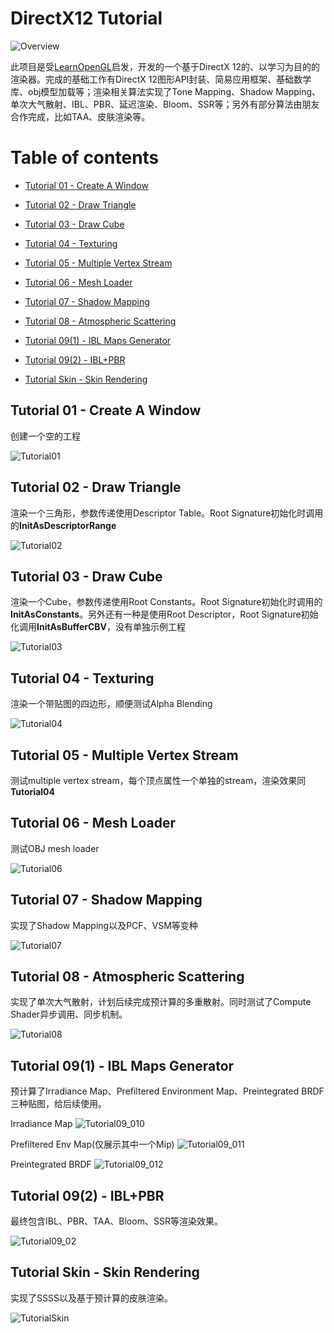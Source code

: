 # DirectX12 Tutorial

![Overview](./Tutorial09/Result/Final-Clean.png)



此项目是受[LearnOpenGL](https://learnopengl.com/)启发，开发的一个基于DirectX 12的、以学习为目的的渲染器。完成的基础工作有DirectX 12图形API封装、简易应用框架、基础数学库、obj模型加载等；渲染相关算法实现了Tone Mapping、Shadow Mapping、单次大气散射、IBL、PBR、延迟渲染、Bloom、SSR等；另外有部分算法由朋友合作完成，比如TAA、皮肤渲染等。



Table of contents
=================

* [Tutorial 01 - Create A Window](#tutorial-01---create-a-window)

* [Tutorial 02 - Draw Triangle](#tutorial-02---draw-triangle)
* [Tutorial 03 - Draw Cube](#tutorial-03---draw-cube)
* [Tutorial 04 - Texturing](#tutorial-04---texturing)
* [Tutorial 05 - Multiple Vertex Stream](#tutorial-05---multiple-vertex-stream)
* [Tutorial 06 - Mesh Loader](#tutorial-06---mesh-loader)
* [Tutorial 07 - Shadow Mapping](#tutorial-07---shadow-mapping)
* [Tutorial 08 - Atmospheric Scattering](#tutorial-08---atmospheric-scattering)
* [Tutorial 09(1) - IBL Maps Generator](#tutorial-091---ibl-maps-generator)
* [Tutorial 09(2) - IBL+PBR](#tutorial-092---iblpbr)
* [Tutorial Skin - Skin Rendering](#tutorial-skin---skin-rendering)



## Tutorial 01 - Create A Window

创建一个空的工程

![Tutorial01](./Tutorial01/Result/Tutorial01.png)



## Tutorial 02 - Draw Triangle

渲染一个三角形，参数传递使用Descriptor Table。Root Signature初始化时调用的**InitAsDescriptorRange**

![Tutorial02](./Tutorial02/Result/Tutorial02.png)



## Tutorial 03 - Draw Cube

渲染一个Cube，参数传递使用Root Constants。Root Signature初始化时调用的**InitAsConstants**。另外还有一种是使用Root Descriptor，Root Signature初始化调用**InitAsBufferCBV**，没有单独示例工程

![Tutorial03](./Tutorial03/Result/Tutorial03.png)



## Tutorial 04 - Texturing

渲染一个带贴图的四边形，顺便测试Alpha Blending

![Tutorial04](./Tutorial04/Result/Tutorial04.png)



## Tutorial 05 - Multiple Vertex Stream

测试multiple vertex stream，每个顶点属性一个单独的stream，渲染效果同**Tutorial04**



## Tutorial 06 - Mesh Loader

测试OBJ mesh loader

![Tutorial06](/Tutorial06/Result/Tutorial06.png)

## Tutorial 07 - Shadow Mapping

实现了Shadow Mapping以及PCF、VSM等变种

![Tutorial07](./Tutorial07/Result/Tutorial07.png)



## Tutorial 08 - Atmospheric Scattering

实现了单次大气散射，计划后续完成预计算的多重散射。同时测试了Compute Shader异步调用、同步机制。

![Tutorial08](./Tutorial08/Result/Tutorial08.png)



## Tutorial 09(1) - IBL Maps Generator

预计算了Irradiance Map、Prefiltered Environment Map、Preintegrated BRDF三种贴图，给后续使用。

Irradiance Map
![Tutorial09_010](./Tutorial09/Result/Irradiance-SH.png)

Prefiltered Env Map(仅展示其中一个Mip)
![Tutorial09_011](./Tutorial09/Result/Prefiltered.png)

Preintegrated BRDF
![Tutorial09_012](./Tutorial09/Result/Preintegrated.png)



## Tutorial 09(2) - IBL+PBR

最终包含IBL、PBR、TAA、Bloom、SSR等渲染效果。

![Tutorial09_02](./Tutorial09/Result/Final.png)



## Tutorial Skin - Skin Rendering

实现了SSSS以及基于预计算的皮肤渲染。

![TutorialSkin](./TutorialSkin/Result/TutorialSkin.png)

